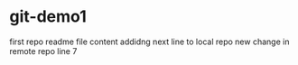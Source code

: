 # git-demo1
first repo
readme file
content
addidng next line to local repo
new change in remote repo
line 7

